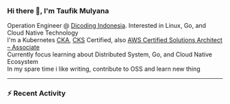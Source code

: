 ### Hi there 👋, I'm Taufik Mulyana
Operation Engineer @ [Dicoding Indonesia](https://www.dicoding.com). Interested in Linux, Go, and Cloud Native Technology  
I'm a Kubernetes [CKA](https://www.credly.com/badges/f714c0dc-5b49-422e-bf51-0a7b2da64a43), [CKS](https://www.credly.com/badges/8459ce24-197f-4db8-a608-342370582296) Certified, also [AWS Certified Solutions Architect – Associate](https://www.credly.com/badges/2a2327f7-8085-48b2-8e76-a932a9af29b0)  
Currently focus learning about Distributed System, Go, and Cloud Native Ecosystem  
In my spare time i like writing, contribute to OSS and learn new thing  

---
### :zap: Recent Activity
<!--START_SECTION:activity-->

